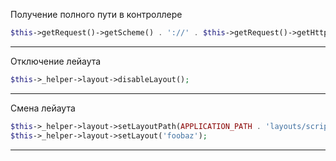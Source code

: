 Получение полного пути в контроллере
  ```php
  $this->getRequest()->getScheme() . '://' . $this->getRequest()->getHttpHost() . $this->getRequest()->getRequestUri();
  ```  
  ____________________________
  
  Отключение лейаута
   ```php
  $this->_helper->layout->disableLayout();
  ```  
  ____________________________
  Смена лейаута
   ```php
  $this->_helper->layout->setLayoutPath(APPLICATION_PATH . 'layouts/scripts');
  $this->_helper->layout->setLayout('foobaz');
  ```  
  ____________________________
